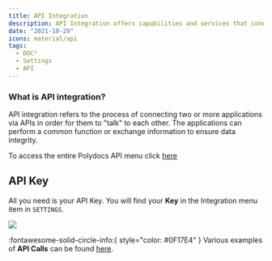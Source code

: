 ```yaml
---
title: API Integration
description: API Integration offers capabilities and services that connect applications, processes, people, and devices. This is where to find your API Key in DOC².
date: "2021-10-29"
icons: material/api
tags:
  - DOC²
  - Settings
  - API
---
```



### What is API integration? 
API integration refers to the process of connecting two or more applications via APIs in order for them to "talk" to each other. The applications can perform a common function or exchange information to ensure data integrity.

To access the entire Polydocs API menu click [here](https://doc2api.cloudintegration.eu/docs) 


## API Key

All you need is your API Key. You will find your **Key** in the Integration menu item in `SETTINGS`.

![](/_images/doc2/Settings/Users/Integration/API/Image_1_api_key.png)


:fontawesome-solid-circle-info:{ style="color: #0F17E4" }
Various examples of **API Calls** can be found [here](/doc2/settings/integration/api-calls-examples/).